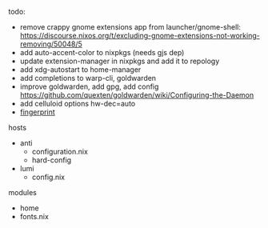 todo:

- remove crappy gnome extensions app from launcher/gnome-shell: https://discourse.nixos.org/t/excluding-gnome-extensions-not-working-removing/50048/5
- add auto-accent-color to nixpkgs (needs gjs dep)
- update extension-manager in nixpkgs and add it to repology
- add xdg-autostart to home-manager
- add completions to warp-cli, goldwarden
- improve goldwarden, add gpg, add config https://github.com/quexten/goldwarden/wiki/Configuring-the-Daemon
- add celluloid options hw-dec=auto
- [fingerprint](https://github.com/ahbnr/nixos-06cb-009a-fingerprint-sensor/blob/24.11/SETUP-24.11.md)



hosts
- anti
  - configuration.nix
  - hard-config
- lumi
  - config.nix

modules
- home
- fonts.nix
